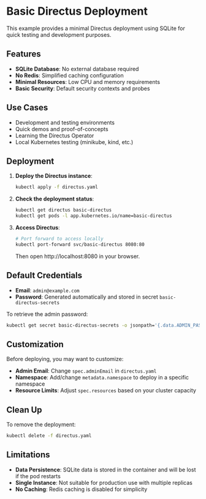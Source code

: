# Basic Directus Deployment

This example provides a minimal Directus deployment using SQLite for quick testing and development purposes.

## Features

- **SQLite Database**: No external database required
- **No Redis**: Simplified caching configuration
- **Minimal Resources**: Low CPU and memory requirements
- **Basic Security**: Default security contexts and probes

## Use Cases

- Development and testing environments
- Quick demos and proof-of-concepts
- Learning the Directus Operator
- Local Kubernetes testing (minikube, kind, etc.)

## Deployment

1. **Deploy the Directus instance**:
   ```bash
   kubectl apply -f directus.yaml
   ```

2. **Check the deployment status**:
   ```bash
   kubectl get directus basic-directus
   kubectl get pods -l app.kubernetes.io/name=basic-directus
   ```

3. **Access Directus**:
   ```bash
   # Port forward to access locally
   kubectl port-forward svc/basic-directus 8080:80
   ```

   Then open http://localhost:8080 in your browser.

## Default Credentials

- **Email**: `admin@example.com`
- **Password**: Generated automatically and stored in secret `basic-directus-secrets`

To retrieve the admin password:
```bash
kubectl get secret basic-directus-secrets -o jsonpath='{.data.ADMIN_PASSWORD}' | base64 -d
```

## Customization

Before deploying, you may want to customize:

- **Admin Email**: Change `spec.adminEmail` in `directus.yaml`
- **Namespace**: Add/change `metadata.namespace` to deploy in a specific namespace
- **Resource Limits**: Adjust `spec.resources` based on your cluster capacity

## Clean Up

To remove the deployment:
```bash
kubectl delete -f directus.yaml
```

## Limitations

- **Data Persistence**: SQLite data is stored in the container and will be lost if the pod restarts
- **Single Instance**: Not suitable for production use with multiple replicas
- **No Caching**: Redis caching is disabled for simplicity 
